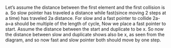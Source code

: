 Let’s assume the distance between the first element and the first collision is a. So slow pointer has traveled a distance while fast(since moving 2 steps at a time) has traveled 2a distance. For slow and a fast pointer to collide 2a-a=a should be multiple of the length of cycle, Now we place a fast pointer to start. Assume the distance between the start and duplicate to be x. So now the distance between slow and duplicate shows also be x, as seen from the diagram, and so now fast and slow pointer both should move by one step.
​
​